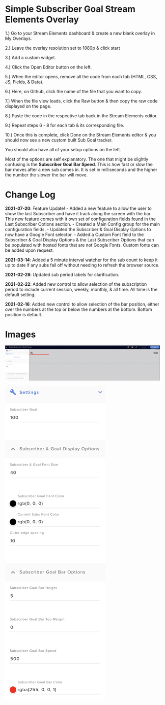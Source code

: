 # Simple Subscriber Goal Stream Elements Overlay

1.) Go to your Stream Elements dashboard & create a new blank overlay in My Overlays.

2.) Leave the overlay resolution set to 1080p & click start

3.) Add a custom widget.

4.) Click the Open Editor button on the left.

5.) When the editor opens, remove all the code from each tab (HTML, CSS, JS, Fields, & Data).

6.) Here, on Github, click the name of the file that you want to copy.

7.) When the file view loads, click the Raw button & then copy the raw code displayed on the page.

8.) Paste the code in the respective tab back in the Stream Elements editor.

9.) Repeat steps 6 - 8 for each tab & its corresponding file.

10.) Once this is complete, click Done on the Stream Elements editor & you should now see a new custom built Sub Goal tracker. 

You should also have all of your setup options on the left.

Most of the options are self explanatory. The one that might be slightly confusing is the **Subscriber Goal Bar Speed**.  This is how fast or slow the bar moves after a new sub comes in.  It is set in milliseconds and the higher the number the slower the bar will move.


# Change Log

**2021-07-20**: Feature Update!
    - Added a new feature to allow the user to show the last Subscriber and have it track along the screen with the bar. This new feature comes with it own set of configuration fields found in the Last Subscriber Options section. 
    - Created a Main Config group for the main configuration fields.
    - Updated the Subscriber & Goal Display Options to now have a Google Font selector.
    - Added a Custom Font field to the Subscriber & Goal Display Options & the Last Subscriber Options that can be populated with hosted fonts that are not Google Fonts. Custom fonts can be added upon request.

**2021-03-14**: Added a 5 minute interval watcher for the sub count to keep it up to date if any subs fall off without needing to refresh the browser source.

**2021-02-26**: Updated sub period labels for clarification.

**2021-02-22**: Added new control to allow selection of the subscription period to include current session, weekly, monthly, & all time.  All time is the default setting.


**2021-02-16**: Added new control to allow selection of the bar position, either over the numbers at the top or below the numbers at the bottom.  Bottom position is default.

# Images

![Sub Goal](subgoal1.png)

![Sub Goal Controls](subgoal2.png)

